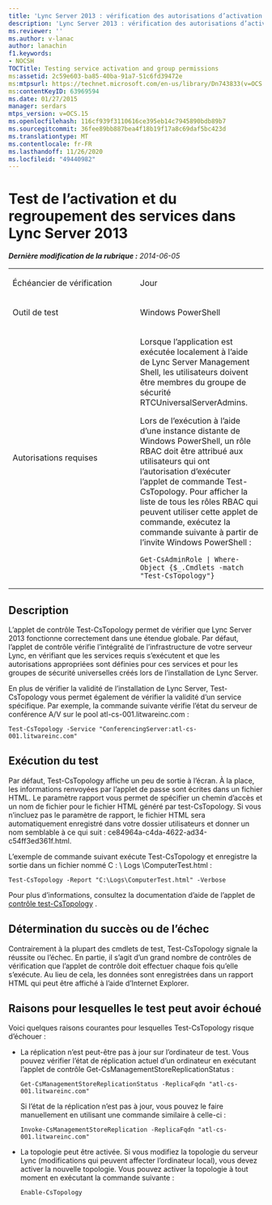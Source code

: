 ```yaml
---
title: 'Lync Server 2013 : vérification des autorisations d’activation et de groupe des services'
description: 'Lync Server 2013 : vérification des autorisations d’activation et de groupe des services.'
ms.reviewer: ''
ms.author: v-lanac
author: lanachin
f1.keywords:
- NOCSH
TOCTitle: Testing service activation and group permissions
ms:assetid: 2c59e603-ba85-40ba-91a7-51c6fd39472e
ms:mtpsurl: https://technet.microsoft.com/en-us/library/Dn743833(v=OCS.15)
ms:contentKeyID: 63969594
ms.date: 01/27/2015
manager: serdars
mtps_version: v=OCS.15
ms.openlocfilehash: 116cf939f3110616ce395eb14c7945890bdb89b7
ms.sourcegitcommit: 36fee89bb887bea4f18b19f17a8c69daf5bc423d
ms.translationtype: MT
ms.contentlocale: fr-FR
ms.lasthandoff: 11/26/2020
ms.locfileid: "49440982"
---
```

# <a name="testing-service-activation-and-group-permissions-in-lync-server-2013"></a>Test de l’activation et du regroupement des services dans Lync Server 2013

<div data-xmlns="http://www.w3.org/1999/xhtml">

<div class="topic" data-xmlns="http://www.w3.org/1999/xhtml" data-msxsl="urn:schemas-microsoft-com:xslt" data-cs="https://msdn.microsoft.com/">

<div data-asp="https://msdn2.microsoft.com/asp">



</div>

<div id="mainSection">

<div id="mainBody">

<span> </span>

_**Dernière modification de la rubrique :** 2014-06-05_


<table>
<colgroup>
<col style="width: 50%" />
<col style="width: 50%" />
</colgroup>
<tbody>
<tr class="odd">
<td><p>Échéancier de vérification</p></td>
<td><p>Jour</p></td>
</tr>
<tr class="even">
<td><p>Outil de test</p></td>
<td><p>Windows PowerShell</p></td>
</tr>
<tr class="odd">
<td><p>Autorisations requises</p></td>
<td><p>Lorsque l’application est exécutée localement à l’aide de Lync Server Management Shell, les utilisateurs doivent être membres du groupe de sécurité RTCUniversalServerAdmins.</p>
<p>Lors de l’exécution à l’aide d’une instance distante de Windows PowerShell, un rôle RBAC doit être attribué aux utilisateurs qui ont l’autorisation d’exécuter l’applet de commande Test-CsTopology. Pour afficher la liste de tous les rôles RBAC qui peuvent utiliser cette applet de commande, exécutez la commande suivante à partir de l’invite Windows PowerShell :</p>
<pre><code>Get-CsAdminRole | Where-Object {$_.Cmdlets -match &quot;Test-CsTopology&quot;}</code></pre></td>
</tr>
</tbody>
</table>


<div>

## <a name="description"></a>Description

L’applet de contrôle Test-CsTopology permet de vérifier que Lync Server 2013 fonctionne correctement dans une étendue globale. Par défaut, l’applet de contrôle vérifie l’intégralité de l’infrastructure de votre serveur Lync, en vérifiant que les services requis s’exécutent et que les autorisations appropriées sont définies pour ces services et pour les groupes de sécurité universelles créés lors de l’installation de Lync Server.

En plus de vérifier la validité de l’installation de Lync Server, Test-CsTopology vous permet également de vérifier la validité d’un service spécifique. Par exemple, la commande suivante vérifie l’état du serveur de conférence A/V sur le pool atl-cs-001.litwareinc.com :

    Test-CsTopology -Service "ConferencingServer:atl-cs-001.litwareinc.com"

</div>

<div>

## <a name="running-the-test"></a>Exécution du test

Par défaut, Test-CsTopology affiche un peu de sortie à l’écran. À la place, les informations renvoyées par l’applet de passe sont écrites dans un fichier HTML. Le paramètre rapport vous permet de spécifier un chemin d’accès et un nom de fichier pour le fichier HTML généré par test-CsTopology. Si vous n’incluez pas le paramètre de rapport, le fichier HTML sera automatiquement enregistré dans votre dossier utilisateurs et donner un nom semblable à ce qui suit : ce84964a-c4da-4622-ad34-c54ff3ed361f.html.

L’exemple de commande suivant exécute Test-CsTopology et enregistre la sortie dans un fichier nommé C : \\ Logs \\ComputerTest.html :

    Test-CsTopology -Report "C:\Logs\ComputerTest.html" -Verbose

Pour plus d’informations, consultez la documentation d’aide de l’applet de [contrôle test-CsTopology](https://docs.microsoft.com/powershell/module/skype/Test-CsTopology) .

</div>

<div>

## <a name="determining-success-or-failure"></a>Détermination du succès ou de l’échec

Contrairement à la plupart des cmdlets de test, Test-CsTopology signale la réussite ou l’échec. En partie, il s’agit d’un grand nombre de contrôles de vérification que l’applet de contrôle doit effectuer chaque fois qu’elle s’exécute. Au lieu de cela, les données sont enregistrées dans un rapport HTML qui peut être affiché à l’aide d’Internet Explorer.

</div>

<div>

## <a name="reasons-why-the-test-might-have-failed"></a>Raisons pour lesquelles le test peut avoir échoué

Voici quelques raisons courantes pour lesquelles Test-CsTopology risque d’échouer :

  - La réplication n’est peut-être pas à jour sur l’ordinateur de test. Vous pouvez vérifier l’état de réplication actuel d’un ordinateur en exécutant l’applet de contrôle Get-CsManagementStoreReplicationStatus :
    
        Get-CsManagementStoreReplicationStatus -ReplicaFqdn "atl-cs-001.litwareinc.com"
    
    Si l’état de la réplication n’est pas à jour, vous pouvez le faire manuellement en utilisant une commande similaire à celle-ci :
    
        Invoke-CsManagementStoreReplication -ReplicaFqdn "atl-cs-001.litwareinc.com"

  - La topologie peut être activée. Si vous modifiez la topologie du serveur Lync (modifications qui peuvent affecter l’ordinateur local), vous devez activer la nouvelle topologie. Vous pouvez activer la topologie à tout moment en exécutant la commande suivante :
    
        Enable-CsTopology

</div>

</div>

<span> </span>

</div>

</div>

</div>

